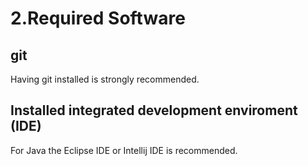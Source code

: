 # 2.Required Software
## git
Having git installed is strongly recommended.
## Installed integrated development enviroment (IDE)
For Java the Eclipse IDE or Intellij IDE is recommended.
